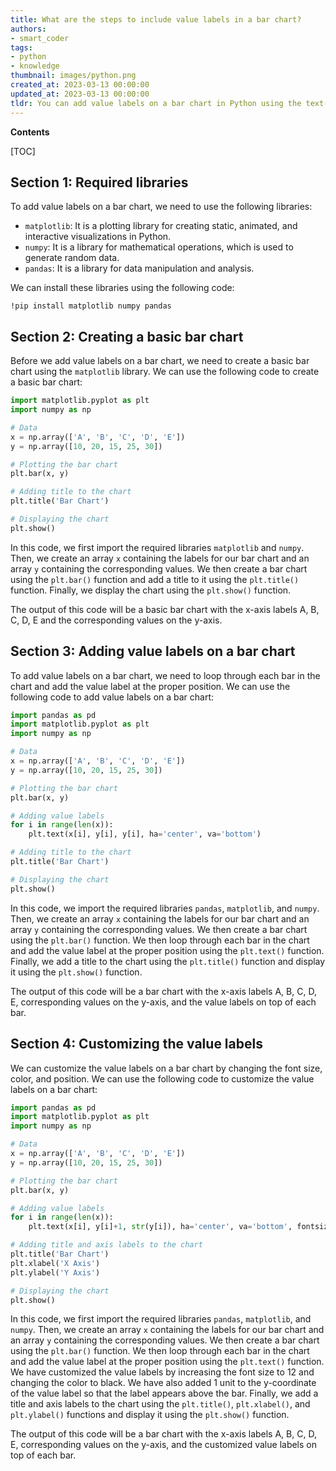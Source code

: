 ```yaml
---
title: What are the steps to include value labels in a bar chart?
authors:
- smart_coder
tags:
- python
- knowledge
thumbnail: images/python.png
created_at: 2023-03-13 00:00:00
updated_at: 2023-03-13 00:00:00
tldr: You can add value labels on a bar chart in Python using the text() function from the matplotlib library.
---
```


**Contents**

[TOC]

## Section 1: Required libraries

To add value labels on a bar chart, we need to use the following libraries:

- `matplotlib`: It is a plotting library for creating static, animated, and interactive visualizations in Python.
- `numpy`: It is a library for mathematical operations, which is used to generate random data.
- `pandas`: It is a library for data manipulation and analysis.

We can install these libraries using the following code:

```
!pip install matplotlib numpy pandas
```
## Section 2: Creating a basic bar chart

Before we add value labels on a bar chart, we need to create a basic bar chart using the `matplotlib` library. We can use the following code to create a basic bar chart:

```python
import matplotlib.pyplot as plt
import numpy as np

# Data
x = np.array(['A', 'B', 'C', 'D', 'E'])
y = np.array([10, 20, 15, 25, 30])

# Plotting the bar chart
plt.bar(x, y)

# Adding title to the chart
plt.title('Bar Chart')

# Displaying the chart
plt.show()
```

In this code, we first import the required libraries `matplotlib` and `numpy`. Then, we create an array `x` containing the labels for our bar chart and an array `y` containing the corresponding values. We then create a bar chart using the `plt.bar()` function and add a title to it using the `plt.title()` function. Finally, we display the chart using the `plt.show()` function.

The output of this code will be a basic bar chart with the x-axis labels A, B, C, D, E and the corresponding values on the y-axis.

## Section 3: Adding value labels on a bar chart

To add value labels on a bar chart, we need to loop through each bar in the chart and add the value label at the proper position. We can use the following code to add value labels on a bar chart:

```python
import pandas as pd
import matplotlib.pyplot as plt
import numpy as np

# Data
x = np.array(['A', 'B', 'C', 'D', 'E'])
y = np.array([10, 20, 15, 25, 30])

# Plotting the bar chart
plt.bar(x, y)

# Adding value labels
for i in range(len(x)):
    plt.text(x[i], y[i], y[i], ha='center', va='bottom')

# Adding title to the chart
plt.title('Bar Chart')

# Displaying the chart
plt.show()
```

In this code, we import the required libraries `pandas`, `matplotlib`, and `numpy`. Then, we create an array `x` containing the labels for our bar chart and an array `y` containing the corresponding values. We then create a bar chart using the `plt.bar()` function. We then loop through each bar in the chart and add the value label at the proper position using the `plt.text()` function. Finally, we add a title to the chart using the `plt.title()` function and display it using the `plt.show()` function.

The output of this code will be a bar chart with the x-axis labels A, B, C, D, E, corresponding values on the y-axis, and the value labels on top of each bar.

## Section 4: Customizing the value labels

We can customize the value labels on a bar chart by changing the font size, color, and position. We can use the following code to customize the value labels on a bar chart:

```python
import pandas as pd
import matplotlib.pyplot as plt
import numpy as np

# Data
x = np.array(['A', 'B', 'C', 'D', 'E'])
y = np.array([10, 20, 15, 25, 30])

# Plotting the bar chart
plt.bar(x, y)

# Adding value labels
for i in range(len(x)):
    plt.text(x[i], y[i]+1, str(y[i]), ha='center', va='bottom', fontsize=12, color='black')

# Adding title and axis labels to the chart
plt.title('Bar Chart')
plt.xlabel('X Axis')
plt.ylabel('Y Axis')

# Displaying the chart
plt.show()
```

In this code, we first import the required libraries `pandas`, `matplotlib`, and `numpy`. Then, we create an array `x` containing the labels for our bar chart and an array `y` containing the corresponding values. We then create a bar chart using the `plt.bar()` function. We then loop through each bar in the chart and add the value label at the proper position using the `plt.text()` function. We have customized the value labels by increasing the font size to 12 and changing the color to black. We have also added 1 unit to the y-coordinate of the value label so that the label appears above the bar. Finally, we add a title and axis labels to the chart using the `plt.title()`, `plt.xlabel()`, and `plt.ylabel()` functions and display it using the `plt.show()` function.

The output of this code will be a bar chart with the x-axis labels A, B, C, D, E, corresponding values on the y-axis, and the customized value labels on top of each bar.
